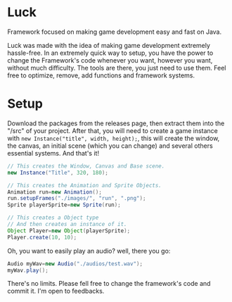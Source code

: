 # Luck

Framework focused on making game development easy and fast on Java.

Luck was made with the idea of making game development extremely hassle-free. In an extremely quick way to setup, you
have the power to change the Framework's code whenever you want, however you want, without much difficulty. The tools
are there, you just need to use them. Feel free to optimize, remove, add functions and framework systems.

# Setup

Download the packages from the releases page, then extract them into the "/src" of your project. After that, you will
need to create a game instance with ```new Instance("title", width, height);```, this will create the window, the
canvas, an initial scene (which you can change) and several others essential systems. And that's it!

```java
// This creates the Window, Canvas and Base scene.
new Instance("Title", 320, 180);

// This creates the Animation and Sprite Objects.
Animation run=new Animation();
run.setupFrames("./images/", "run", ".png");
Sprite playerSprite=new Sprite(run);

// This creates a Object type
// And then creates an instance of it.
Object Player=new Object(playerSprite);
Player.create(10, 10);
```

Oh, you want to easily play an audio? well, there you go:

```java
Audio myWav=new Audio("./audios/test.wav");
myWav.play();
```

There's no limits.
Please fell free to change the framework's code and commit it. I'm open to feedbacks.
